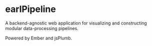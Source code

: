 earlPipeline
============

A backend-agnostic web application for visualizing and constructing modular data-processing pipelines. 

Powered by Ember and jsPlumb.
